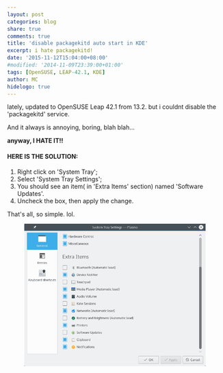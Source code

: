 ```yaml
---
layout: post
categories: blog
share: true
comments: true
title: 'disable packagekitd auto start in KDE'
excerpt: i hate packagekitd!
date: '2015-11-12T15:04:00+08:00'
#modified: '2014-11-09T23:39:00+01:00'
tags: [OpenSUSE, LEAP-42.1, KDE]
author: MC
hidelogo: true
---
```


lately, updated to OpenSUSE Leap 42.1 from 13.2. but i couldnt disable the 'packagekitd' service.

And it always is annoying, boring, blah blah...

**anyway, I HATE IT!!**

#### HERE IS THE SOLUTION:

1. Right click on 'System Tray';
2. Select 'System Tray Settings';
3. You should see an item( in 'Extra Items' section) named 'Software Updates'.
4. Uncheck the box, then apply the change.

That's all, so simple. lol.

<figure>
    <a href="/images/post/blog/2015/11-12-disable-packagekitd.png"><img src="/images/post/blog/2015/11-12-disable-packagekitd.png" alt="System Tray Settings" class="center"/></a>
</figure>
